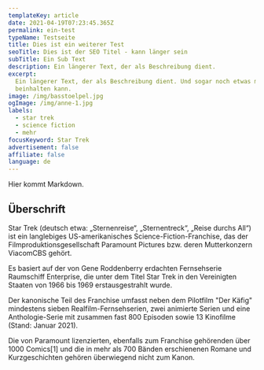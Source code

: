 ```yaml
---
templateKey: article
date: 2021-04-19T07:23:45.365Z
permalink: ein-test
typeName: Testseite
title: Dies ist ein weiterer Test
seoTitle: Dies ist der SEO Titel - kann länger sein
subTitle: Ein Sub Text
description: Ein längerer Text, der als Beschreibung dient.
excerpt:
  Ein längerer Text, der als Beschreibung dient. Und sogar noch etwas mehr Text
  beinhalten kann.
image: /img/basstoelpel.jpg
ogImage: /img/anne-1.jpg
labels:
  - star trek
  - science fiction
  - mehr
focusKeyword: Star Trek
advertisement: false
affiliate: false
language: de
---
```


Hier kommt Markdown.

## Überschrift

Star Trek (deutsch etwa: „Sternenreise“, „Sternentreck“, „Reise durchs All“) ist
ein langlebiges US-amerikanisches Science-Fiction-Franchise, das der
Filmproduktionsgesellschaft Paramount Pictures bzw. deren Mutterkonzern
ViacomCBS gehört.

Es basiert auf der von Gene Roddenberry erdachten Fernsehserie Raumschiff
Enterprise, die unter dem Titel Star Trek in den Vereinigten Staaten von 1966
bis 1969 erstausgestrahlt wurde.

Der kanonische Teil des Franchise umfasst neben dem Pilotfilm "Der Käfig"
mindestens sieben Realfilm-Fernsehserien, zwei animierte Serien und eine
Anthologie-Serie mit zusammen fast 800 Episoden sowie 13 Kinofilme (Stand:
Januar 2021).

Die von Paramount lizenzierten, ebenfalls zum Franchise gehörenden über 1000
Comics[1] und die in mehr als 700 Bänden erschienenen Romane und Kurzgeschichten
gehören überwiegend nicht zum Kanon.
